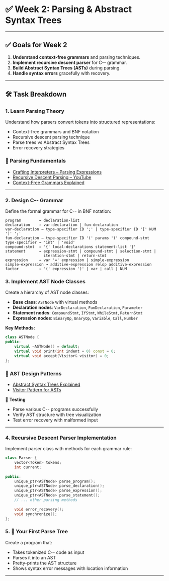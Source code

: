 

# ✅ Week 2: Parsing & Abstract Syntax Trees
---
## ✅ Goals for Week 2
1. **Understand context-free grammars** and parsing techniques.
2. **Implement recursive descent parser** for C-- grammar.
3. **Build Abstract Syntax Trees (ASTs)** during parsing.
4. **Handle syntax errors** gracefully with recovery.
---
## 🛠️ Task Breakdown
### 1. Learn Parsing Theory
Understand how parsers convert tokens into structured representations:
- Context-free grammars and BNF notation
- Recursive descent parsing technique
- Parse trees vs Abstract Syntax Trees
- Error recovery strategies
### 📖 Parsing Fundamentals
- [Crafting Interpreters – Parsing Expressions](https://craftinginterpreters.com/parsing-expressions.html)
- [Recursive Descent Parsing – YouTube](https://www.youtube.com/watch?v=SToUyjAsaFk)
- [Context-Free Grammars Explained](https://www.geeksforgeeks.org/classification-of-context-free-grammars/)
---
### 2. Design C-- Grammar
Define the formal grammar for C-- in BNF notation:
```bnf
program        → declaration-list
declaration    → var-declaration | fun-declaration
var-declaration → type-specifier ID ';' | type-specifier ID '[' NUM ']' ';'
fun-declaration → type-specifier ID '(' params ')' compound-stmt
type-specifier → 'int' | 'void'
compound-stmt  → '{' local-declarations statement-list '}'
statement      → expression-stmt | compound-stmt | selection-stmt | 
                 iteration-stmt | return-stmt
expression     → var '=' expression | simple-expression
simple-expression → additive-expression relop additive-expression
factor         → '(' expression ')' | var | call | NUM
```
### 3. Implement AST Node Classes
Create a hierarchy of AST node classes:
- **Base class**: `ASTNode` with virtual methods
- **Declaration nodes**: `VarDeclaration`, `FunDeclaration`, `Parameter`
- **Statement nodes**: `CompoundStmt`, `IfStmt`, `WhileStmt`, `ReturnStmt`
- **Expression nodes**: `BinaryOp`, `UnaryOp`, `Variable`, `Call`, `Number`

**Key Methods:**
```cpp
class ASTNode {
public:
    virtual ~ASTNode() = default;
    virtual void print(int indent = 0) const = 0;
    virtual void accept(Visitor& visitor) = 0;
};
```
### 🌳 AST Design Patterns
- [Abstract Syntax Trees Explained](https://ruslanspivak.com/lsbasi-part7/)
- [Visitor Pattern for ASTs](https://en.wikipedia.org/wiki/Visitor_pattern)

🧪 **Testing**
- Parse various C-- programs successfully
- Verify AST structure with tree visualization
- Test error recovery with malformed input
---
### 4. Recursive Descent Parser Implementation
Implement parser class with methods for each grammar rule:
```cpp
class Parser {
    vector<Token> tokens;
    int current;
    
public:
    unique_ptr<ASTNode> parse_program();
    unique_ptr<ASTNode> parse_declaration();
    unique_ptr<ASTNode> parse_expression();
    unique_ptr<ASTNode> parse_statement();
    // ... other parsing methods
    
    void error_recovery();
    void synchronize();
};
```
### 5. 🎯 Your First Parse Tree
Create a program that:
- Takes tokenized C-- code as input
- Parses it into an AST
- Pretty-prints the AST structure
- Shows syntax error messages with location information

---

